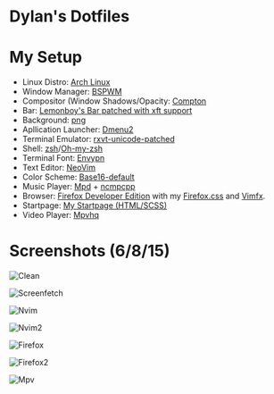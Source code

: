 # Dylan's Dotfiles

# My Setup

* Linux Distro: [Arch Linux](https://www.archlinux.org/)
* Window Manager: [BSPWM](https://github.com/baskerville/bspwm)
* Compositor (Window Shadows/Opacity: [Compton](https://github.com/chjj/compton)
* Bar: [Lemonboy's Bar patched with xft support](https://github.com/krypt-n/bar)
* Background: [png](https://u.teknik.io/TM6wD9.png)
* Apllication Launcher: [Dmenu2](https://github.com/mrshankly/dmenu2)
* Terminal Emulator: [rxvt-unicode-patched](https://aur.archlinux.org/packages/rxvt-unicode-patched/)
* Shell: [zsh](http://www.zsh.org/)/[Oh-my-zsh](http://ohmyz.sh/)
* Terminal Font: [Envypn](http://ywstd.fr/me/#envypn)
* Text Editor: [NeoVim](https://github.com/neovim/neovim)
* Color Scheme: [Base16-default](https://chriskempson.github.io/base16)
* Music Player: [Mpd](http://www.musicpd.org/) + [ncmpcpp](http://ncmpcpp.rybczak.net/)
* Browser: [Firefox Developer Edition](https://nightly.mozilla.org/) with my [Firefox.css](https://github.com/dylanaraps/dotfiles/blob/master/.config/firefox/firefox.css) and [Vimfx](https://github.com/akhodakivskiy/VimFx).
* Startpage: [My Startpage (HTML/SCSS)](https://github.com/dylanaraps/startpage)
* Video Player: [Mpvhq](https://github.com/haasn/mpvhq)

# Screenshots (6/8/15)

![Clean](https://u.teknik.io/f5HyeT.png)

![Screenfetch](https://u.teknik.io/zqHlCJ.png)

![Nvim](https://u.teknik.io/PcRovR.png)

![Nvim2](https://u.teknik.io/1iH3bW.png)

![Firefox](https://u.teknik.io/sL4IGw.png)

![Firefox2](https://u.teknik.io/CfO8q8.png)

![Mpv](https://u.teknik.io/7okm7V.png)
